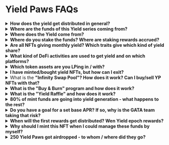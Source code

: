 # Yield Paws FAQs

<details>

<summary><strong>How does the yield get distributed in general?</strong> </summary>

* 70% go to NFT Holders (individual amount of yield based on fur trait of Yield Paws NFT)&#x20;
* 10% go back to asset building&#x20;
* 10% get used as performance fee &#x20;
* 5% get used to burn the floor (monthly "Buy & Burn")&#x20;
* 5% get used for the holders' lottery (monthly "Yield Raffle")

</details>

<details>

<summary><strong>Where are the funds of this Yield series coming from?</strong></summary>

The funds for the revenue generation of Yield Paws are coming from the original mint of the collection. 80% of the mint funds are used for [yield generation](./#concept-of-yield-paws-funding-model-and-distribution) exclusively.

</details>

<details>

<summary><strong>Where does the Yield come from?</strong> </summary>

The yield of Yield Paws comes from a mix of \
• DeFi activities like LPing, borrowing & lending (60-70%)\
• private sales-related activities (20-25%)\
• staking rewards (10-15%)

</details>

<details>

<summary><strong>Where do you stake the funds? Where are staking rewards accrued?</strong></summary>

The portion of yield that comes from staking rewards gets accrued on the [GATA HUB validator](../gata-validators/) for Stargaze. By doing this, not only YP holders are benefiting from staking rewards, but GATA infrastructure as well and Stargaze as a whole, as these funds are getting used to secure the whole network.&#x20;

</details>

<details>

<summary><strong>Are all NFTs giving monthly yield? Which traits give which kind of yield share?</strong> </summary>

Yes, all Yield Paws NFTs are providing you with yield / revenue share each month.

The individual amount of yield per NFT gets determined by its rarity class, which is based on the fur trait:&#x20;

* Brown Fur: 9% of yield   &#x20;
* Grey Fur: 13.5% of yield&#x20;
* Black Fur: 16% of yield&#x20;
* White Fur: 18% of yield&#x20;
* Orange Fur: 43.5% of yield

</details>

<details>

<summary><strong>What kind of DeFi activities are used to get yield and on which platforms?</strong></summary>

The GATA team manages the Yield series funds for you and puts around 60-70% of all funds to work in various DeFi activities according to [yield model](./#concept-of-yield-paws-funding-model-and-distribution).&#x20;

Some of these activities include the use of funds for liquidity pooling and for borrowing & lending. For these activities, we use DeFi platforms like Osmosis, Kujira, Uniswap, Raydium and other platforms.

</details>

<details>

<summary><strong>Which token assets are you LPing in / with?</strong> </summary>

The GATA team is focusing on these token assets for liquidity pools: \
ETH, BTC, SOL, ATOM, USDC/T and more

</details>

<details>

<summary><strong>I have minted/bought yield NFTs, but how can I exit?</strong></summary>

You can exit your position on yield NFTs anytime by either

&#x20;• selling it on the secondary market on Stargaze or&#x20;

• swapping your NFTs to STARS via infinity swap pool instantly

</details>

<details>

<summary>What is the <strong>"Infinity Swap Pool"? How does it work? Can I buy/sell YP NFTs with that?</strong></summary>

The infinity swap pool contains both STARS and Yield NFTs. You can use it to swap your assets in both directions at any given time, without the need for manual trading on the secondary market on Stargaze. The smart contract of the infinity pool swap takes care of that for you.&#x20;

• Buy Yield Paws NFTs: Select an amount of STARS and swap that to Yield Paws NFTs.&#x20;

• Sell Yield Paws NFTs: Select a number of Yield Paws NFTs and swap those into STARS

</details>

<details>

<summary><strong>What is the "Buy &#x26; Burn" program and how does it work?</strong></summary>

Each month, 5% of all yield generated gets used to buy Yield Paws NFTs at floor. These NFTs get burned right after. This leads to a supply reduction and higher individual shares of yield for the rest of the collection items.

</details>

<details>

<summary><strong>What is the "Yield Raffle" and how does it work?</strong> </summary>

Each month, 5% of all yield generated gets raffled among all holders. A total of 3 winning IDs will get drawn randomly. The 5% of yield will get split between the winning IDs and transferred to their holders wallet. Each yield series NFT is one ticket to the Yield Raffle, regardless of rarity, fur color or any other factor (one NFT = one ticket).

</details>

<details>

<summary><strong>80% of mint funds are going into yield generation - what happens to the rest?</strong></summary>

Of the original mint funds of Yield Paws, 10% go to the collection's infinity pool on SG to jumpstart trading activities and to give exit opportunities to minters from day 1. The other 10% of mint funds go to the GATA team to cover all expenses related to launch & administration.

</details>

<details>

<summary><strong>Do you have a goal for a set base APR? If so, why is the GATA team taking that risk?</strong></summary>

Yes, our goal is to provide a baseline APR of around \~20%. The returns throughout the epochs might vary, but to achieve this, and potentially more, this is the set base target we're focusing on. The GATA team has gained experience in yield management over the course of the past 2 years and therefore, we believe that this goal is realistic & achievable.

</details>

<details>

<summary><strong>When will the first rewards get distributed? Wen Yield epoch rewards?</strong></summary>

The first distribution of monthly epoch rewards for Yield Paws will be on **May 1st 2024**.

</details>

<details>

<summary><strong>Why should I mint this NFT when I could manage these funds by myself?</strong></summary>

While it's possible to replicate many of the yield strategies encompassed within the yield model, such as liquidity provisioning and staking, effectively managing these positions demands significant time and expertise. It's important to factor in fees, which can disproportionately affect the performance of smaller positions.&#x20;

Additionally, our yield model encompasses certain features, such as access to private sales, which are typically inaccessible to individuals.

In summary, Yield Kittens present a distinct opportunity to engage in DeFi without the complexities of identifying lucrative opportunities and continually monitoring and adjusting positions to maximize yield.

</details>

<details>

<summary><strong>250 Yield Paws got airdropped - to whom / where did they go?</strong></summary>

250 Yield Paws (5% of supply) got airdropped to the infinity swap pool, in accordance with mint funds allocation, to provide liquidity on NFT side early on.

</details>
